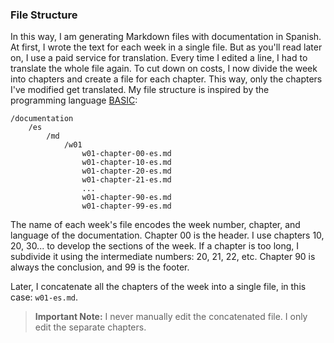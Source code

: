 ### File Structure
In this way, I am generating Markdown files with documentation in Spanish. At first, I wrote the text for each week in a single file. But as you'll read later on, I use a paid service for translation. Every time I edited a line, I had to translate the whole file again. To cut down on costs, I now divide the week into chapters and create a file for each chapter. This way, only the chapters I've modified get translated. My file structure is inspired by the programming language [BASIC](https://en.wikipedia.org/wiki/BASIC):

```
/documentation
    /es
        /md
            /w01
                w01-chapter-00-es.md
                w01-chapter-10-es.md
                w01-chapter-20-es.md
                w01-chapter-21-es.md
                ...
                w01-chapter-90-es.md
                w01-chapter-99-es.md
```

The name of each week's file encodes the week number, chapter, and language of the documentation. Chapter 00 is the header. I use chapters 10, 20, 30... to develop the sections of the week. If a chapter is too long, I subdivide it using the intermediate numbers: 20, 21, 22, etc. Chapter 90 is always the conclusion, and 99 is the footer.

Later, I concatenate all the chapters of the week into a single file, in this case: `w01-es.md`.

> **Important Note:** I never manually edit the concatenated file. I only edit the separate chapters.

